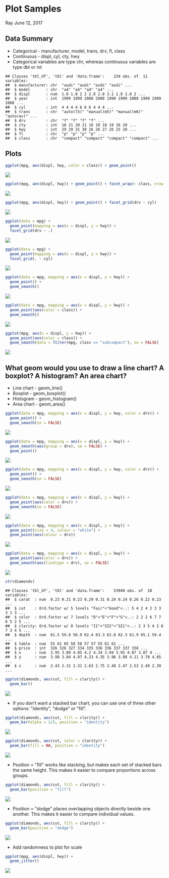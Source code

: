 Plot Samples
================
Ray
June 12, 2017

Data Summary
------------

-   Categorical - manufacturer, model, trans, drv, fl, class
-   Continuous - displ, cyl, cty, hwy
-   Categorical variables are type chr, whereas continuous variables are type dbl or int

<!-- -->

    ## Classes 'tbl_df', 'tbl' and 'data.frame':    234 obs. of  11 variables:
    ##  $ manufacturer: chr  "audi" "audi" "audi" "audi" ...
    ##  $ model       : chr  "a4" "a4" "a4" "a4" ...
    ##  $ displ       : num  1.8 1.8 2 2 2.8 2.8 3.1 1.8 1.8 2 ...
    ##  $ year        : int  1999 1999 2008 2008 1999 1999 2008 1999 1999 2008 ...
    ##  $ cyl         : int  4 4 4 4 6 6 6 4 4 4 ...
    ##  $ trans       : chr  "auto(l5)" "manual(m5)" "manual(m6)" "auto(av)" ...
    ##  $ drv         : chr  "f" "f" "f" "f" ...
    ##  $ cty         : int  18 21 20 21 16 18 18 18 16 20 ...
    ##  $ hwy         : int  29 29 31 30 26 26 27 26 25 28 ...
    ##  $ fl          : chr  "p" "p" "p" "p" ...
    ##  $ class       : chr  "compact" "compact" "compact" "compact" ...

Plots
-----

``` r
ggplot(mpg, aes(displ, hwy, color = class)) + geom_point()
```

![](Plots,_Plots,_Plots_files/figure-markdown_github/unnamed-chunk-3-1.png)

``` r
ggplot(mpg, aes(displ, hwy)) + geom_point() + facet_wrap(~ class, nrow =2)
```

![](Plots,_Plots,_Plots_files/figure-markdown_github/unnamed-chunk-4-1.png)

``` r
ggplot(mpg, aes(displ, hwy)) + geom_point() + facet_grid(drv ~ cyl)
```

![](Plots,_Plots,_Plots_files/figure-markdown_github/unnamed-chunk-5-1.png)

``` r
ggplot(data = mpg) + 
  geom_point(mapping = aes(x = displ, y = hwy)) +
  facet_grid(drv ~ .)
```

![](Plots,_Plots,_Plots_files/figure-markdown_github/unnamed-chunk-6-1.png)

``` r
ggplot(data = mpg) + 
  geom_point(mapping = aes(x = displ, y = hwy)) +
  facet_grid(. ~ cyl)
```

![](Plots,_Plots,_Plots_files/figure-markdown_github/unnamed-chunk-7-1.png)

``` r
ggplot(data = mpg, mapping = aes(x = displ, y = hwy)) + 
  geom_point() + 
  geom_smooth()
```

![](Plots,_Plots,_Plots_files/figure-markdown_github/unnamed-chunk-8-1.png)

``` r
ggplot(data = mpg, mapping = aes(x = displ, y = hwy)) + 
  geom_point(aes(color = class)) + 
  geom_smooth()
```

![](Plots,_Plots,_Plots_files/figure-markdown_github/unnamed-chunk-9-1.png)

``` r
ggplot(mpg, aes(x = displ, y = hwy)) + 
  geom_point(aes(color = class)) + 
  geom_smooth(data = filter(mpg, class == "subcompact"), se = FALSE)
```

![](Plots,_Plots,_Plots_files/figure-markdown_github/unnamed-chunk-10-1.png)

What geom would you use to draw a line chart? A boxplot? A histogram? An area chart?
------------------------------------------------------------------------------------

-   Line chart - geom\_line()
-   Boxplot - geom\_boxplot()
-   Histogram - geom\_histogram()
-   Area chart - geom\_area()

``` r
ggplot(data = mpg, mapping = aes(x = displ, y = hwy, color = drv)) + 
  geom_point() + 
  geom_smooth(se = FALSE)
```

![](Plots,_Plots,_Plots_files/figure-markdown_github/unnamed-chunk-11-1.png)

``` r
ggplot(data = mpg, mapping = aes(x = displ, y = hwy)) + 
  geom_smooth(aes(group = drv), se = FALSE) +
  geom_point()
```

![](Plots,_Plots,_Plots_files/figure-markdown_github/unnamed-chunk-12-1.png)

``` r
ggplot(data = mpg, mapping = aes(x = displ, y = hwy, color = drv)) + 
  geom_point() + 
  geom_smooth(se = FALSE)
```

![](Plots,_Plots,_Plots_files/figure-markdown_github/unnamed-chunk-13-1.png)

``` r
ggplot(data = mpg, mapping = aes(x = displ, y = hwy)) + 
  geom_point(aes(color = drv)) + 
  geom_smooth(se = FALSE)
```

![](Plots,_Plots,_Plots_files/figure-markdown_github/unnamed-chunk-14-1.png)

``` r
ggplot(data = mpg, mapping = aes(x = displ, y = hwy)) + 
  geom_point(size = 4, colour = "white") + 
  geom_point(aes(colour = drv))
```

![](Plots,_Plots,_Plots_files/figure-markdown_github/unnamed-chunk-15-1.png)

``` r
ggplot(data = mpg, mapping = aes(x = displ, y = hwy)) + 
  geom_point(aes(color = drv)) +
  geom_smooth(aes(linetype = drv), se = FALSE)
```

![](Plots,_Plots,_Plots_files/figure-markdown_github/unnamed-chunk-16-1.png)

``` r
str(diamonds)
```

    ## Classes 'tbl_df', 'tbl' and 'data.frame':    53940 obs. of  10 variables:
    ##  $ carat  : num  0.23 0.21 0.23 0.29 0.31 0.24 0.24 0.26 0.22 0.23 ...
    ##  $ cut    : Ord.factor w/ 5 levels "Fair"<"Good"<..: 5 4 2 4 2 3 3 3 1 3 ...
    ##  $ color  : Ord.factor w/ 7 levels "D"<"E"<"F"<"G"<..: 2 2 2 6 7 7 6 5 2 5 ...
    ##  $ clarity: Ord.factor w/ 8 levels "I1"<"SI2"<"SI1"<..: 2 3 5 4 2 6 7 3 4 5 ...
    ##  $ depth  : num  61.5 59.8 56.9 62.4 63.3 62.8 62.3 61.9 65.1 59.4 ...
    ##  $ table  : num  55 61 65 58 58 57 57 55 61 61 ...
    ##  $ price  : int  326 326 327 334 335 336 336 337 337 338 ...
    ##  $ x      : num  3.95 3.89 4.05 4.2 4.34 3.94 3.95 4.07 3.87 4 ...
    ##  $ y      : num  3.98 3.84 4.07 4.23 4.35 3.96 3.98 4.11 3.78 4.05 ...
    ##  $ z      : num  2.43 2.31 2.31 2.63 2.75 2.48 2.47 2.53 2.49 2.39 ...

``` r
ggplot(diamonds, aes(cut, fill = clarity)) +
  geom_bar()
```

![](Plots,_Plots,_Plots_files/figure-markdown_github/unnamed-chunk-16-2.png)

-   If you don’t want a stacked bar chart, you can use one of three other options: "identity", "dodge" or "fill".

``` r
ggplot(diamonds, aes(cut, fill = clarity)) +
  geom_bar(alpha = 1/5, position = "identity")
```

![](Plots,_Plots,_Plots_files/figure-markdown_github/unnamed-chunk-17-1.png)

``` r
ggplot(diamonds, aes(cut, color = clarity)) +
  geom_bar(fill = NA, position = "identity")
```

![](Plots,_Plots,_Plots_files/figure-markdown_github/unnamed-chunk-18-1.png)

-   Position = "fill" works like stacking, but makes each set of stacked bars the same height. This makes it easier to compare proportions across groups.

``` r
ggplot(diamonds, aes(cut, fill = clarity)) +
  geom_bar(position = "fill")
```

![](Plots,_Plots,_Plots_files/figure-markdown_github/unnamed-chunk-19-1.png)

-   Position = "dodge" places overlapping objects directly beside one another. This makes it easier to compare individual values.

``` r
ggplot(diamonds, aes(cut, fill = clarity)) +
  geom_bar(position = "dodge") 
```

![](Plots,_Plots,_Plots_files/figure-markdown_github/unnamed-chunk-20-1.png)

-   Add randomness to plot for scale

``` r
ggplot(mpg, aes(displ, hwy)) +
  geom_jitter()
```

![](Plots,_Plots,_Plots_files/figure-markdown_github/unnamed-chunk-21-1.png)
